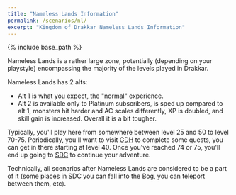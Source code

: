 ```yaml
---
title: "Nameless Lands Information"
permalink: /scenarios/nl/
excerpt: "Kingdom of Drakkar Nameless Lands Information"
---
```


{% include base_path %}

Nameless Lands is a rather large zone, potentially (depending on your playstyle) encompassing the majority of the levels played in Drakkar.

Nameless Lands has 2 alts:

* Alt 1 is what you expect, the "normal" experience.
* Alt 2 is available only to Platinum subscribers, is sped up compared to alt 1, monsters hit harder and AC scales differently, XP is doubled, and skill gain is increased. Overall it is a bit tougher.

Typically, you'll play here from somewhere between level 25 and 50 to level 70-75. Periodically, you'll want to visit [GDH](/scenarios/gdh) to complete some quests, you can get in there starting at level 40. Once you've reached 74 or 75, you'll end up going to [SDC](/scenarios/sdc) to continue your adventure.

Technically, all scenarios after Nameless Lands are considered to be a part of it (some places in SDC you can fall into the Bog, you can teleport between them, etc).
